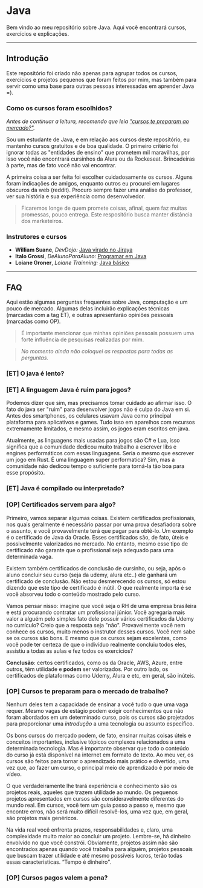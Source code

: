 # Java
Bem vindo ao meu repositório sobre Java. Aqui você encontrará cursos, exercícios e explicações.

______________

## Introdução
Este repositório foi criado não apenas para agrupar todos os cursos, exercícios e projetos pequenos que foram feitos por mim, mas também para servir como uma base para outras pessoas interessadas em aprender Java =).

### Como os cursos foram escolhidos?
_Antes de continuar a leitura, recomendo que leia <a href="https://github.com/FireguiQueen/Java/tree/main#op-certificados-servem-para-algo">"cursos te preparam ao mercado?"</a>._ 

Sou um estudante de Java, e em relação aos cursos deste repositório, eu mantenho cursos gratuitos e de boa qualidade. 
O primeiro critério foi ignorar todas as "entidades de ensino" que prometem mil maravilhas, por isso você não encontrará cursinhos da Alura ou da Rockeseat. Brincadeiras à parte, mas de fato você não vai encontrar.

A primeira coisa a ser feita foi escolher cuidadosamente os cursos. Alguns foram indicações de amigos, enquanto outros eu procurei em lugares obscuros da web (reddit). Procuro sempre fazer uma analise do professor, ver sua história e sua experiência como desenvolvedor. 
> Ficaremos longe de quem promete coisas, afinal, quem faz muitas promessas, pouco entrega. Este respositório busca manter distância dos marketeiros.  

### Instrutores e cursos 
- __William Suane__, _DevDojo:_ <a href="https://www.youtube.com/playlist?list=PL62G310vn6nFIsOCC0H-C2infYgwm8SWW"> Java virado no Jiraya </a>
- __Italo Grossi__, _DeAlunoParaAluno:_ <a href="https://www.youtube.com/playlist?list=PLa75BYTPDNKZLzk3xG-gSXSU_AAq5RP4g"> Programar em Java </a> 
- __Loiane Groner__, _Loiane Trainning:_ <a href="https://loiane.training/curso/java-basico"> Java básico </a>
  
___________________________

## FAQ 
Aqui estão algumas perguntas frequentes sobre Java, computação e um pouco de mercado. Algumas delas incluirão explicações técnicas (marcadas com a tag ET), e outras apresentarão opiniões pessoais (marcadas como OP). 
> É importante mencionar que minhas opiniões pessoais possuem uma forte influência de pesquisas realizadas por mim.

> _No momento ainda não coloquei as respostas para todas as perguntas._

### [ET] O java é lento? 


### [ET] A linguagem Java é ruim para jogos?
Podemos dizer que sim, mas precisamos tomar cuidado ao afirmar isso. O fato do java ser "ruim" para desenvolver jogos não é culpa do Java em si.
Antes dos smartphones, os celulares usavam Java como principal plataforma para aplicativos e games. Tudo isso em aparelhos com recursos extremamente limitados, e mesmo assim, os jogos eram escritos em java. 

Atualmente, as linguagens mais usadas para jogos são C# e Lua, isso significa que a comunidade dedicou muito trabalho a escrever libs e engines performáticos com essas linguagens. Seria o mesmo que escrever um jogo em Rust. É uma linguagem super performatica? Sim, mas a comunidade não dedicou tempo o suficiente para torná-la tão boa para esse propósito.



### [ET] Java é compilado ou interpretado?


### [OP] Certificados servem para algo? 
Primeiro, vamos separar algumas coisas. Existem certificados profissionais, nos quais geralmente é necessário passar por uma prova desafiadora sobre o assunto, e você provavelmente terá que pagar para obtê-lo. Um exemplo é o certificado de Java da Oracle. Esses certificados são, de fato, úteis e possivelmente valorizados no mercado. No entanto, mesmo esse tipo de certificado não garante que o profissional seja adequado para uma determinada vaga.

Existem também certificados de conclusão de cursinho, ou seja, após o aluno concluir seu curso (seja da udemy, alura etc..) ele ganhará um certificado de conclusão. Não estou desmerecendo os cursos, só estou dizendo que este tipo de certificado é inútil. O que realmente importa é se você absorveu todo o conteúdo mostrado pelo curso.  

Vamos pensar nisso: imagine que você seja o RH de uma empresa brasileira e está procurando contratar um profissional júnior. Você agregaria mais valor a alguém pelo simples fato dele possuir vários certificados da Udemy no currículo? Creio que a resposta seja "não". 
Provavelmente você nem conhece os cursos, muito menos o instrutor desses cursos. Você nem sabe se os cursos são bons. E mesmo que os cursos sejam excelentes, como você pode ter certeza de que o indivíduo realmente concluiu todos eles, assistiu a todas as aulas e fez todos os exercícios? 

__Conclusão__:  certos certificados, como os da Oracle, AWS, Azure, entre outros, têm utilidade e __podem__ ser valorizados. Por outro lado, os certificados de plataformas como Udemy, Alura e etc, em geral, são inúteis.

### [OP] Cursos te preparam para o mercado de trabalho? 
Nenhum deles tem a capacidade de ensinar a você tudo o que uma vaga requer. Mesmo vagas de estágio podem exigir conhecimentos que não foram abordados em um determinado curso, pois os cursos são projetados para proporcionar uma _introdução_ a uma tecnologia ou assunto específico.

Os bons cursos do mercado podem, de fato, ensinar muitas coisas úteis e conceitos importantes, inclusive tópicos complexos relacionados a uma determinada tecnologia. Mas é importante observar que todo o conteúdo do curso já está disponível na internet em formato de texto. Ao meu ver, os cursos são feitos para tornar o aprendizado mais prático e divertido, uma vez que, ao fazer um curso, o principal meio de aprendizado é por meio de vídeo. 

O que verdadeiramente lhe trará experiência e conhecimento são os projetos reais, aqueles que trazem utilidade ao mundo. Os pequenos projetos apresentados em cursos são consideravelmente diferentes do mundo real. Em cursos, você tem um guia passo a passo e, mesmo que encontre erros, não será muito difícil resolvê-los, uma vez que, em geral, são projetos mais genéricos.

Na vida real você enfrenta prazos, responsabilidades e, claro, uma complexidade muito maior ao concluir um projeto. Lembre-se, há dinheiro envolvido no que você constrói. Obviamente, projetos assim não são encontrados apenas quando você trabalha para alguém, projetos pessoais que buscam trazer utilidade e até mesmo possíveis lucros, terão todas essas caracteristicas. <q>Tempo é dinheiro</q>.

### [OP] Cursos pagos valem a pena? 


